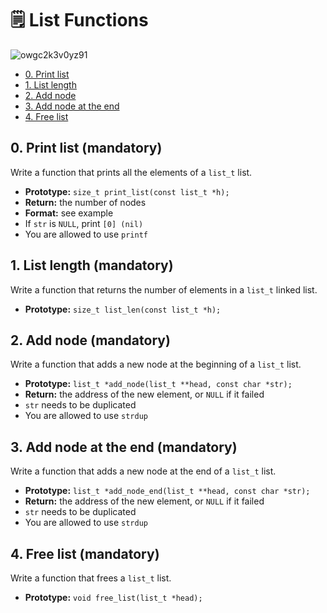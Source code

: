 # :spiral_notepad: List Functions

![owgc2k3v0yz91](https://github.com/chloe0524/holbertonschool-low_level_programming/assets/127857895/030a6bbc-4566-436e-ba27-0b163203a65d)

- [0. Print list](#0-print-list-mandatory)
- [1. List length](#1-list-length-mandatory)
- [2. Add node](#2-add-node-mandatory)
- [3. Add node at the end](#3-add-node-at-the-end-mandatory)
- [4. Free list](#4-free-list-mandatory)

## 0. Print list (mandatory)

Write a function that prints all the elements of a `list_t` list.

- **Prototype:** `size_t print_list(const list_t *h);`
- **Return:** the number of nodes
- **Format:** see example
- If `str` is `NULL`, print `[0] (nil)`
- You are allowed to use `printf`

## 1. List length (mandatory)

Write a function that returns the number of elements in a `list_t` linked list.

- **Prototype:** `size_t list_len(const list_t *h);`

## 2. Add node (mandatory)

Write a function that adds a new node at the beginning of a `list_t` list.

- **Prototype:** `list_t *add_node(list_t **head, const char *str);`
- **Return:** the address of the new element, or `NULL` if it failed
- `str` needs to be duplicated
- You are allowed to use `strdup`

## 3. Add node at the end (mandatory)

Write a function that adds a new node at the end of a `list_t` list.

- **Prototype:** `list_t *add_node_end(list_t **head, const char *str);`
- **Return:** the address of the new element, or `NULL` if it failed
- `str` needs to be duplicated
- You are allowed to use `strdup`

## 4. Free list (mandatory)

Write a function that frees a `list_t` list.

- **Prototype:** `void free_list(list_t *head);`

